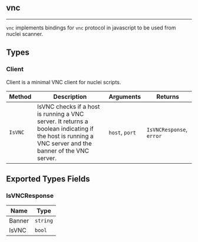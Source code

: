 ## vnc 
---


`vnc` implements bindings for `vnc` protocol in javascript
to be used from nuclei scanner.



## Types

### Client

 Client is a minimal VNC client for nuclei scripts.

| Method | Description | Arguments | Returns |
|--------|-------------|-----------|---------|
| `IsVNC` |  IsVNC checks if a host is running a VNC server.  It returns a boolean indicating if the host is running a VNC server  and the banner of the VNC server. | `host`, `port` | `IsVNCResponse`, `error` |




## Exported Types Fields
### IsVNCResponse

| Name | Type | 
|--------|-------------|
| Banner | `string` |
| IsVNC | `bool` |




